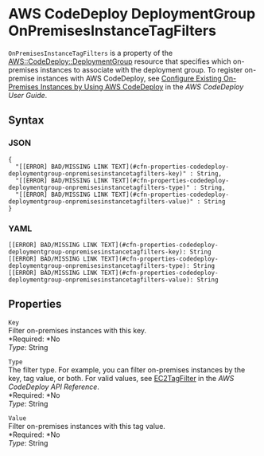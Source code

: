 # AWS CodeDeploy DeploymentGroup OnPremisesInstanceTagFilters<a name="aws-properties-codedeploy-deploymentgroup-onpremisesinstancetagfilters"></a>

`OnPremisesInstanceTagFilters` is a property of the [AWS::CodeDeploy::DeploymentGroup](aws-resource-codedeploy-deploymentgroup.md) resource that specifies which on\-premises instances to associate with the deployment group\. To register on\-premise instances with AWS CodeDeploy, see [Configure Existing On\-Premises Instances by Using AWS CodeDeploy](http://docs.aws.amazon.com/codedeploy/latest/userguide/how-to-configure-on-premises-host.html) in the *AWS CodeDeploy User Guide*\.

## Syntax<a name="w3ab2c21c14d353b5"></a>

### JSON<a name="aws-properties-codedeploy-deploymentgroup-onpremisesinstancetagfilters-syntax.json"></a>

```
{
  "[[ERROR] BAD/MISSING LINK TEXT](#cfn-properties-codedeploy-deploymentgroup-onpremisesinstancetagfilters-key)" : String,
  "[[ERROR] BAD/MISSING LINK TEXT](#cfn-properties-codedeploy-deploymentgroup-onpremisesinstancetagfilters-type)" : String,
  "[[ERROR] BAD/MISSING LINK TEXT](#cfn-properties-codedeploy-deploymentgroup-onpremisesinstancetagfilters-value)" : String
}
```

### YAML<a name="aws-properties-codedeploy-deploymentgroup-onpremisesinstancetagfilters-syntax.yaml"></a>

```
[[ERROR] BAD/MISSING LINK TEXT](#cfn-properties-codedeploy-deploymentgroup-onpremisesinstancetagfilters-key): String
[[ERROR] BAD/MISSING LINK TEXT](#cfn-properties-codedeploy-deploymentgroup-onpremisesinstancetagfilters-type): String
[[ERROR] BAD/MISSING LINK TEXT](#cfn-properties-codedeploy-deploymentgroup-onpremisesinstancetagfilters-value): String
```

## Properties<a name="w3ab2c21c14d353b7"></a>

`Key`  
Filter on\-premises instances with this key\.  
*Required: *No  
*Type*: String

`Type`  
The filter type\. For example, you can filter on\-premises instances by the key, tag value, or both\. For valid values, see [EC2TagFilter](http://docs.aws.amazon.com/codedeploy/latest/APIReference/API_EC2TagFilter.html) in the *AWS CodeDeploy API Reference*\.  
*Required: *No  
*Type*: String

`Value`  
Filter on\-premises instances with this tag value\.  
*Required: *No  
*Type*: String